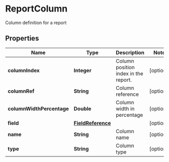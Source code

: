 

# ReportColumn

Column definition for a report

## Properties

Name | Type | Description | Notes
------------ | ------------- | ------------- | -------------
**columnIndex** | **Integer** | Column position index in the report. |  [optional]
**columnRef** | **String** | Column reference |  [optional]
**columnWidthPercentage** | **Double** | Column width in percentage |  [optional]
**field** | [**FieldReference**](FieldReference.md) |  |  [optional]
**name** | **String** | Column name |  [optional]
**type** | **String** | Column type |  [optional]



